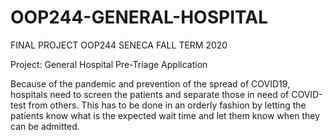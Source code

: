 # OOP244-GENERAL-HOSPITAL
FINAL PROJECT OOP244 SENECA FALL TERM 2020  

Project: General Hospital Pre-Triage Application  

Because of the pandemic and prevention of the spread of COVID19, hospitals need to screen the patients and separate those in need of COVID-test from others. This has to be done in an orderly fashion by letting the patients know what is the expected wait time and let them know when they can be admitted.
